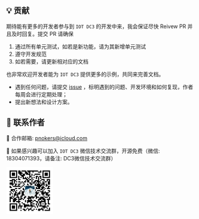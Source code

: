 ## 💡 贡献

期待能有更多的开发者参与到 `IOT DC3` 的开发中来，我会保证尽快 Reivew PR 并且及时回复。提交 PR 请确保

1. 通过所有单元测试，如若是新功能，请为其新增单元测试
2. 遵守开发规范
3. 如若需要，请更新相对应的文档

也非常欢迎开发者能为 `IOT DC3` 提供更多的示例，共同来完善文档。

 - 遇到任何问题，请提交  [issue](https://gitee.com/pnoker/iot-dc3/issues) ，标明遇到的问题、开发环境和如何复现，作者每周会进行定期处理；
 - 提出新想法和设计方案。

## 🚀 联系作者  

:whale2: 合作邮箱: pnokers@icloud.com

:speech_balloon: 如果感兴趣可以加入 `IOT DC3` 微信技术交流群，开源免费（微信: 18304071393，请备注: DC3微信技术交流群）

<img src="./images/wechat/wechat.jpg" width="25%" alt="Wechat">